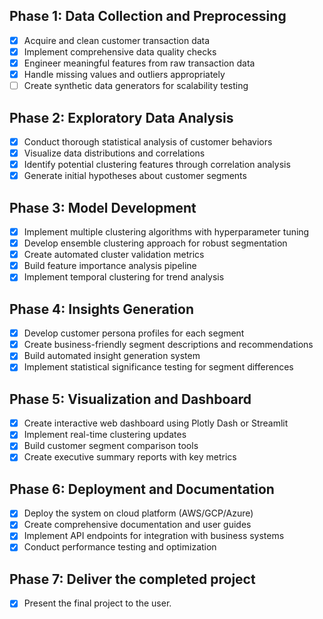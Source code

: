 ## Phase 1: Data Collection and Preprocessing
- [x] Acquire and clean customer transaction data
- [x] Implement comprehensive data quality checks
- [x] Engineer meaningful features from raw transaction data
- [x] Handle missing values and outliers appropriately
- [ ] Create synthetic data generators for scalability testing

## Phase 2: Exploratory Data Analysis
- [x] Conduct thorough statistical analysis of customer behaviors
- [x] Visualize data distributions and correlations
- [x] Identify potential clustering features through correlation analysis
- [x] Generate initial hypotheses about customer segments

## Phase 3: Model Development
- [x] Implement multiple clustering algorithms with hyperparameter tuning
- [x] Develop ensemble clustering approach for robust segmentation
- [x] Create automated cluster validation metrics
- [x] Build feature importance analysis pipeline
- [x] Implement temporal clustering for trend analysis

## Phase 4: Insights Generation
- [x] Develop customer persona profiles for each segment
- [x] Create business-friendly segment descriptions and recommendations
- [x] Build automated insight generation system
- [x] Implement statistical significance testing for segment differences

## Phase 5: Visualization and Dashboard
- [x] Create interactive web dashboard using Plotly Dash or Streamlit
- [x] Implement real-time clustering updates
- [x] Build customer segment comparison tools
- [x] Create executive summary reports with key metrics

## Phase 6: Deployment and Documentation
- [x] Deploy the system on cloud platform (AWS/GCP/Azure)
- [x] Create comprehensive documentation and user guides
- [x] Implement API endpoints for integration with business systems
- [x] Conduct performance testing and optimization

## Phase 7: Deliver the completed project
- [x] Present the final project to the user.


